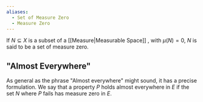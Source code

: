 ```yaml
---
aliases:
  - Set of Measure Zero
  - Measure Zero
---
```

If $N\subseteq X$ is a subset of a [[Measure|Measurable Space]] , with $\mu(N)=0$, $N$ is said to be a set of measure zero.
## "Almost Everywhere"
As general as the phrase "Almost everywhere" might sound, it has a precise formulation. We say that a property $P$ holds almost everywhere in $E$ if the set $N$ where $P$ fails has measure zero in $E$.